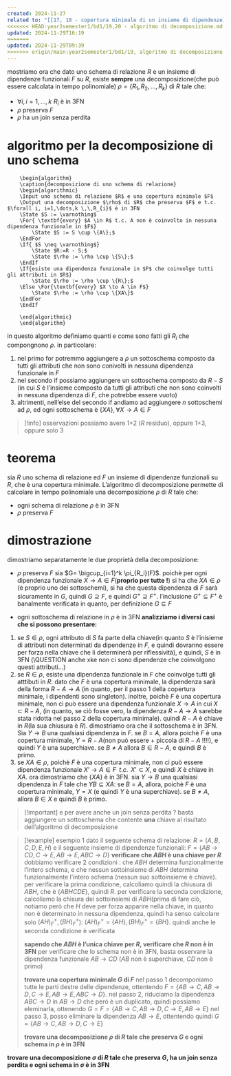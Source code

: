 ```yaml
---
created: 2024-11-27
related to: "[[17, 18 - copertura minimale di un insieme di dipendenze]]"
<<<<<<< HEAD:year2semester1/bd1/19,20 - algoritmo di decomposizione.md
updated: 2024-11-29T16:19
=======
updated: 2024-11-29T09:39
>>>>>>> origin/main:year2semester1/bd1/19, algoritmo di decomposizione.md
---
```

mostriamo ora che dato uno schema di relazione $R$ e un insieme di dipendenze funzionali $F$ su $R$, esiste **sempre** una decomposizione(che può essere calcolata in tempo polinomiale) $\rho = \{R_{1}, R_{2},\dots, R_{k}\}$ di $R$ tale che:
- $\forall i, i=1,\dots,k \,\,R_{i}$ è in 3FN
- $\rho$ preserva $F$
- $\rho$ ha un join senza perdita
# algoritmo per la decomposizione di uno schema

```pseudo
	\begin{algorithm}
	\caption{decomposizione di uno schema di relazione}
	\begin{algorithmic}
	\Input uno schema di relazione $R$ e una copertura minimale $F$
	\Output una decomposizione $\rho$ di $R$ che preserva $F$ e t.c. $\forall i, i=1,\dots,k \,\,R_{i}$ è in 3FN
	\State $S := \varnothing$
	\For{ \textbf{every} $A \in R$ t.c. A non è coinvolto in nessuna dipendenza funzionale in $F$}
		\State $S := S \cup \{A\};$
    \EndFor
	\If{ $S \neq \varnothing$}
		\State $R:=R - S;$
		\State $\rho := \rho \cup \{S\};$
    \EndIf
	\If{esiste una dipendenza funzionale in $F$ che coinvolge tutti gli attributi in $R$}
		\State $\rho := \rho \cup \{R\};$
	\Else \For{\textbf{every} $X \to A \in F$}
		\State $\rho := \rho \cup \{XA\}$
    \EndFor
    \EndIf

	\end{algorithmic}
	\end{algorithm}
```
in questo algoritmo definiamo quanti e come sono fatti gli $R_i$ che compongnono $\rho$. in particolare:
1. nel primo for potremmo aggiungere a $\rho$ un sottoschema composto da tutti gli attributi che non sono conivolti in nessuna dipendenza funzionale in $F$
2. nel secondo if possiamo aggiungere un sottoschema composto da $R - S$ (in cui $S$ è l’insieme composto da tutti gli attributi che non sono coinvolti in nessuna dipendenza di $F$, che potrebbe essere vuoto)
3. altrimenti, nell’else del secondo if andiamo ad aggiungere $n$ sottoschemi ad $\rho$, ed ogni sottoschema è $\{XA\}, \forall X \to A \in F$
>[!info] osservazioni
>possiamo avere 1+2 ($R$ residuo), oppure 1+3, oppure solo 3

# teorema
sia $R$ uno schema di relazione ed $F$ un insieme di dipendenze funzionali su $R$, che è una copertura minimale. L’algoritmo di decomposizione permette di calcolare in tempo polinomiale una decomposizione $\rho$ di $R$ tale che:
- ogni schema di relazione $\rho$ è in 3FN
- $\rho$ preserva $F$
# dimostrazione
dimostriamo separatamente le due proprietà della decomposizione:
- $\rho$ preserva $F$
sia $G= \bigcup_{i=1}^k \pi_{R_i}(F)$. poichè per ogni dipendenza funzionale $X \to A \in F$(**proprio per tutte !**) si ha che $XA \in \rho$ (è proprio uno dei sottoschemi), si ha che questa dipendenza di $F$ sarà sicuramente in $G$, quindi $G \supseteq F$, e quindi $G^+ \supseteq F^+$.
l’inclusione $G^+ \subseteq F^+$ è banalmente verificata in quanto, per definizione $G \subseteq F$

- ogni sottoschema di relazione in $\rho$ è in 3FN
**analizziamo i diversi casi che si possono presentare:**
1.  se $S \in \rho$, ogni attributo di $S$ fa parte della chiave(in quanto $S$ è l’inisieme di attributi non determinati da dipendenze in $F$, e quindi dovranno essere per forza nella chiave che li determinerà per riflessività), e quindi, $S$ è in 3FN  (\\QUESTION anche xke non ci sono dipendenze che coinvolgono questi attributi…)
2. se $R \in \rho$, esiste una dipendenza funzionale in $F$ che coinvolge tutti gli atttibuti in $R$. dato che $F$ è una copertura minimale, la dipendenza sarà della forma $R-A \to A$ (in quanto, per il passo 1 della copertura minimale, i dipendenti sono singleton). inoltre, poichè $F$ è una copertura minimale, non ci può essere una dipendenza funzionale $X \to A$ in cui $X \subset R-A$, (in quanto, se ciò fosse vero, la dipendenza $R-A \to A$ sarebbe stata ridotta nel passo 2 della copertura minimale). quindi $R-A$ è chiave in $R$(la sua chiusura è $R$). dimostriamo ora che il sottoschema è in 3FN. Sia $Y \to B$ una qualsiasi dipendenza in $F$. se $B =A$, allora poichè $F$ è una copertura minimale, $Y=R-A$(non può essere + piccola di $R-A$ !!!!), e quindi $Y$ è una superchiave. se $B \neq A$ allora $B \in R-A$, e quindi $B$ è primo.
3. se $XA \in \rho$, poichè $F$ è una copertura minimale, non ci può essere dipendenza funzionale $X’ \to A \in F \,\,\,t.c. \,\ X’ \subset X$, e quindi $X$ è chiave in $XA$. ora dimostriamo che $\{XA\}$ è in 3FN. sia $Y \to B$ una qualsiasi dipendenza in $F$ tale che $YB \subseteq XA$: se $B=A$, allora, poichè $F$ è una copertura minimale, $Y=X$ (e quindi $Y$ è una superchiave). se $B \neq A$, allora $B \in X$ e quindi $B$ è primo.

>[!important] e per avere anche un join senza perdita ?
>basta aggiungere un sottoschema che contente **una** chiave al risultato dell’algoritmo di decomposizione

>[!example] esempio 1
dato il seguente schema di relazione: $R=(A,B,C,D,E,H)$
e il seguente insieme di dipendenze funzionali: $F = \{AB \to CD, C \to E, AB \to E, ABC \to D\}$
**verificare che $ABH$ è una chiave per $R$**
dobbiamo verificare 2 condizioni : che $ABH$ determina funzionalmente l’intero schema, e che nessun sottoinsieme di $ABH$ determina funzionalmente l’intero schema (nessun suo sottoinsieme è chiave).
per verificare la prima condizione, calcoliamo quindi la chiusura di $ABH$, che è $\{ABHCDE\}$, quindi $R$.
per verificare la seconda condizione, calcoliamo la chisura dei sottoinsiemi di $ABH$(prima di fare ciò, notiamo però che $H$ deve per forza apparire nella chiave, in quanto non è determinato in nessuna dipendenza, quindi ha senso calcolare solo $(AH)^+_{F}, (BH)^+_{F}$): $(AH)^+_{F}= \{AH\}, (BH)^+_{F} = \{BH\}$. quindi anche le seconda condizione è verificata
>
> **sapendo che $ABH$ è l’unica chiave per $R$, verificare che $R$ non è in 3FN**
> per verificare che lo schema non è in 3FN, basta osservare la dipendenza funzionale $AB \to CD$ ($AB$ non è superchiave, $CD$ non è primo)
>
> **trovare una copertura minimale $G$ di $F$**
>nel passo 1 decomponiamo tutte le parti destre delle dipendenze, ottentendo $F=\{AB \to C, AB \to D, C \to E, AB \to E, ABC \to D\}$.
>nel passo 2, riduciamo la dipendenza $ABC \to D$ in $AB \to D$ che però è un duplicato, quindi possiamo eleminarla, ottenendo $G = F=\{AB \to C, AB \to D, C \to E, AB \to E\}$ 
>nel passo 3, posso eliminare la dipendenza $AB \to E$, ottentendo quindi $G = \{AB \to C, AB \to D, C \to E\}$
>
> **trovare una decomposizione $\rho$ di $R$ tale che preserva $G$ e ogni schema in $\rho$ è in 3FN**
> 
**trovare una decomposizione $\sigma$ di $R$ tale che preserva $G$, ha un join senza perdita e ogni schema in $\sigma$ è in 3FN**



